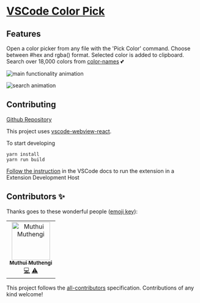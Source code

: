 # [VSCode Color Pick](https://marketplace.visualstudio.com/items?itemName=adam-watters.vscode-color-pick)

## Features

Open a color picker from any file with the 'Pick Color' command. Choose between #hex and rgba() format. Selected color is added to clipboard. Search over 18,000 colors from [color-names](https://github.com/meodai/color-names) 💕

![main functionality animation](./demo.gif)

![search animation](./demo2.gif)

## Contributing

[Github Repository](https://github.com/adamwatters/vscode-color-pick)

This project uses [vscode-webview-react](https://github.com/rebornix/vscode-webview-react).

To start developing

```
yarn install
yarn run build
```

[Follow the instruction](https://github.com/rebornix/vscode-webview-react) in the VSCode docs to run the extension in a Extension Development Host

## Contributors ✨

Thanks goes to these wonderful people ([emoji key](https://allcontributors.org/docs/en/emoji-key)):

<!-- ALL-CONTRIBUTORS-LIST:START - Do not remove or modify this section -->
<!-- prettier-ignore -->
<table><tr><td align="center"><a href="https://github.com/brayovsky"><img src="https://avatars1.githubusercontent.com/u/19430730?v=4" width="100px;" alt="Muthui Muthengi"/><br /><sub><b>Muthui Muthengi</b></sub></a><br /><a href="https://github.com/adamwatters/vscode-color-pick/commits?author=brayovsky" title="Code">💻</a> <a href="https://github.com/adamwatters/vscode-color-pick/commits?author=brayovsky" title="Tests">⚠️</a></td></tr></table>

<!-- ALL-CONTRIBUTORS-LIST:END -->

This project follows the [all-contributors](https://github.com/all-contributors/all-contributors) specification. Contributions of any kind welcome!